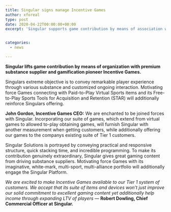```yaml
---
title: Singular signs manage Incentive Games
author: xforeal 
type: post
date: 2020-04-22T00:00:00+00:00
excerpt: 'Singular supports game contribution by means of association with premium substance supplier and gamification pioneer Incentive Games '


categories:
  - news

---
```

**Singular lifts game contribution by means of organization with premium substance supplier and gamification pioneer Incentive Games.** 

Singulars extreme objective is to convey remarkable player experience through various substance and customized ongoing interaction. Motivating force Games connecting with Paid-to-Play Virtual Sports items and its Free-to-Play Sports Tools for Acquisition and Retention (STAR) will additionally reinforce Singulars offering. 

**John Gordon, Incentive Games CEO:** We are enchanted to be joined forces with Singular. Incorporating our suite of games, which extend from virtual games to allowed to-play obtaining games, will furnish Singular with another measurement when getting customers, while additionally offering our games to the companys existing suite of Tier 1 customers. 

Singular Solutions is portrayed by conveying practical and responsive structure, quick stacking time, and incredible programming. To make its contribution genuinely extraordinary, Singular gives great gaming content from driving substance suppliers. Motivating force Games with its imaginative, white-mark, multi-sport, multi-alliance portfolio will additionally engage the Singular Platform. 

_We are excited to make Incentive Games available to our Tier 1 system of customers. We accept that its suite of items and devices won&#8217;t just improve our solid commitment to excellent gaming content yet additionally help income through expanding LTV of players_ &#8212; **Robert Dowling, Chief Commercial Officer at Singular.**